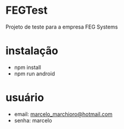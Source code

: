 # FEGTest

Projeto de teste para a empresa FEG Systems

# instalação

- npm install
- npm run android

# usuário

- email: marcelo_marchioro@hotmail.com
- senha: marcelo
